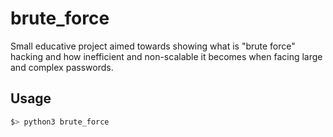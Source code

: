 # brute_force

Small educative project aimed towards showing what is "brute force" hacking and how inefficient and non-scalable it becomes when facing large and complex passwords.

## Usage

```bash
$> python3 brute_force
```
